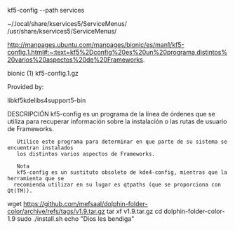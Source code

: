 








kf5-config --path services

~/.local/share/kservices5/ServiceMenus/      
/usr/share/kservices5/ServiceMenus/


http://manpages.ubuntu.com/manpages/bionic/es/man1/kf5-config.1.html#:~:text=kf5%2Dconfig%20es%20un%20programa,distintos%20varios%20aspectos%20de%20Frameworks.


bionic (1) kf5-config.1.gz

Provided by: 

libkf5kdelibs4support5-bin

DESCRIPCIÓN
       kf5-config es un programa de la línea de órdenes que se utiliza para recuperar información
       sobre la instalación o las rutas de usuario de Frameworks.

       Utilice este programa para determinar en que parte de su sistema se encuentran instalados
       los distintos varios aspectos de Frameworks.

       Nota
       kf5-config es un sustituto obsoleto de kde4-config, mientras que la herramienta que se
      recomienda utilizar en su lugar es qtpaths (que se proporciona con Qt(TM)).






wget https://github.com/mefsaal/dolphin-folder-color/archive/refs/tags/v1.9.tar.gz
tar xf v1.9.tar.gz
cd dolphin-folder-color-1.9
sudo ./install.sh
echo "Dios les bendiga"




